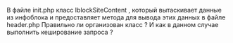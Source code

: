 В файле init.php класс IblockSiteContent , который вытаскивает данные из инфоблока и предоставляет метода для вывода этих данных в файле header.php
Правильно ли организован класс ? И как в данном случае выполнить кеширование запроса ?
